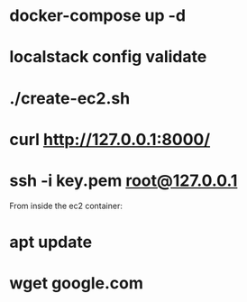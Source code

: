 # docker-compose up -d

# localstack config validate

# ./create-ec2.sh

# curl http://127.0.0.1:8000/

# ssh -i key.pem root@127.0.0.1

From inside the ec2 container:
# apt update
# wget google.com
